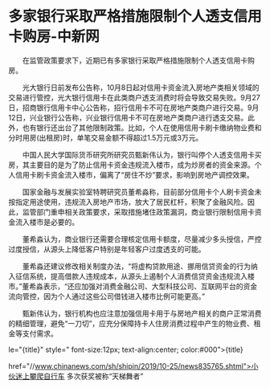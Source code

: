 # 多家银行采取严格措施限制个人透支信用卡购房-中新网

　　在监管政策要求下，近期已有多家银行采取严格措施限制个人透支信用卡购房。

　　光大银行日前发布公告称，10月8日起对信用卡资金流入房地产类相关领域的交易进行管控，光大银行信用卡在此类商户透支消费时将会导致交易失败。9月27日，招商银行信用卡中心公告称，招行信用卡不可在房地产类商户进行交易。9月12日，兴业银行公告称，兴业银行信用卡不可在房地产类商户进行透支交易。此外，也有银行还出台了其他限制政策。比如，个人在使用信用卡刷卡缴纳物业费和分时用房(出租房)时，单笔交易金额不得超过1.5万元或3万元。

　　中国人民大学国际货币研究所研究员甄新伟认为，银行叫停个人透支信用卡买房，其主要目的是为了防止信用卡资金违规流入楼市，成为炒房者的资金来源。个人信用卡刷卡资金流入楼市，偏离了“房住不炒”要求，影响到房地产调控效果。

　　国家金融与发展实验室特聘研究员董希淼称，目前部分信用卡个人刷卡资金未按指定用途使用，违规流入房地产市场，放大了居民杠杆，积聚了金融风险。因此，监管部门重申相关政策要求，采取措施堵住政策漏洞，商业银行限制信用卡资金流入楼市是必要的。

　　董希淼认为，商业银行还需要合理核定信用卡额度，尽量减少多头授信，严控过度授信，从源头上降低客户特别是年轻客户过度透支的可能。

　　董希淼还建议修改相关制度办法，“将虚构贷款用途、挪用信贷资金的行为纳入征信系统，提高借款人违规成本，从源头上遏制个人消费信贷资金违规流入楼市。”董希淼表示，“还应加强对消费金融公司、大型科技公司、互联网平台的资金流向管控，因为个人通过这些公司借钱进入楼市比例可能更高。”

　　甄新伟认为，银行机构也应注意加强信用卡用于与房地产相关的商户正常消费的精细管理，避免“一刀切”，应充分保障持卡人住房消费过程中产生的物业费、租金等支付需求。

le="{title}" style=" font-size:12px; text-align:center; color:#000">{title}

href="//www.chinanews.com/sh/shipin/2019/10-25/news835765.shtml">小伙迷上攀爬自行车 多次获奖被称“天梯舞者”
